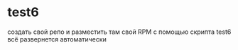 # test6
создать свой репо и разместить там свой RPM с помощью скрипта test6 всё развернется автоматически
